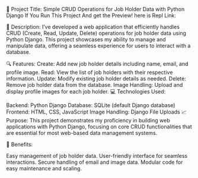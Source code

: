 🚀 Project Title: Simple CRUD Operations for Job Holder Data with Python Django
If You Run This Project And get the Preview! here is Repl Link: 

📄 Description:
I’ve developed a web application that efficiently handles CRUD (Create, Read, Update, Delete) operations for job holder data using Python Django. 
This project showcases my ability to manage and manipulate data, offering a seamless experience for users to interact with a database.

🔍 Features:
Create: Add new job holder details including name, email, and profile image.
Read: View the list of job holders with their respective information.
Update: Modify existing job holder details as needed.
Delete: Remove job holder data from the database.
Image Handling: Upload and display profile images for each job holder.
💻 Technologies Used:

Backend: Python Django
Database: SQLite (default Django database)
Frontend: HTML, CSS, JavaScript
Image Handling: Django File Uploads
📈 Purpose:
This project demonstrates my proficiency in building web applications with Python Django, 
focusing on core CRUD functionalities that are essential for most web-based data management systems.

🌟 Benefits:

Easy management of job holder data.
User-friendly interface for seamless interactions.
Secure handling of email and image data.
Modular code for easy maintenance and scaling.
